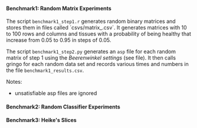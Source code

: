 

   
   
#### Benchmark1: Random Matrix Experiments
The script `benchmark1_step1.r` generates random binary matrices and stores them in files called ´csvs/matrix_<rows>_<columns>_<prob>.csv`.
It generates matrices with 10 to 100 rows and columns and tissues with a probability of being healthy that increase from 0.05 to 0.95 in steps of 0.05.

The script `benchmark1_step2.py` generates an `asp` file for each random matrix of step 1 using the _Beerenwinkel settings_ (see file).
It then calls gringo for each random data set and records various times and numbers in the file `benchmark1_results.csv`.

Notes:

   * unsatisfiable asp files are ignored

#### Benchmark2: Random Classifier Experiments


#### Benchmark3: Heike's Slices


